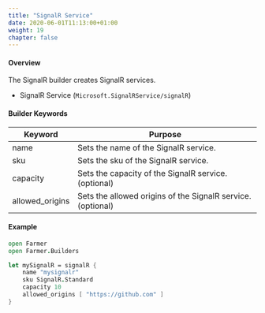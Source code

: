 ```yaml
---
title: "SignalR Service"
date: 2020-06-01T11:13:00+01:00
weight: 19
chapter: false
---
```


#### Overview
The SignalR builder creates SignalR services.

* SignalR Service (`Microsoft.SignalRService/signalR`)

#### Builder Keywords
| Keyword | Purpose |
|-|-|
| name | Sets the name of the SignalR service. |
| sku | Sets the sku of the SignalR service. |
| capacity | Sets the capacity of the SignalR service. (optional) |
| allowed_origins | Sets the allowed origins of the SignalR service. (optional) |

#### Example

```fsharp
open Farmer
open Farmer.Builders

let mySignalR = signalR {
    name "mysignalr"
    sku SignalR.Standard
    capacity 10
    allowed_origins [ "https://github.com" ]
}
```